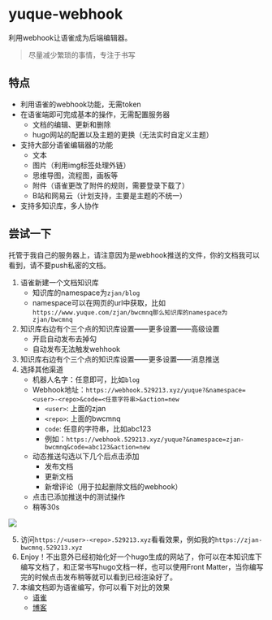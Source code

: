 # yuque-webhook
利用webhook让语雀成为后端编辑器。

> 尽量减少繁琐的事情，专注于书写

## 特点

* 利用语雀的webhook功能，无需token
* 在语雀端即可完成基本的操作，无需配置服务器
    * 文档的编辑、更新和删除
    * hugo网站的配置以及主题的更换（无法实时自定义主题）
* 支持大部分语雀编辑器的功能
    * 文本
    * 图片（利用img标签处理外链）
    * 思维导图，流程图，画板等
    * 附件（语雀更改了附件的规则，需要登录下载了）
    * B站和网易云（计划支持，主要是主题的不统一）
* 支持多知识库，多人协作

## 尝试一下 
托管于我自己的服务器上，请注意因为是webhook推送的文件，你的文档我可以看到，请不要push私密的文档。  

1. 语雀新建一个文档知识库
    - 知识库的namespace为`zjan/blog`
    - namespace可以在网页的url中获取，比如`https://www.yuque.com/zjan/bwcmnq那么知识库的namespace为zjan/bwcmnq `
2. 知识库右边有个三个点的知识库设置——更多设置——高级设置
    - 开启自动发布去掉勾
    - 自动发布无法触发wehhook
3. 知识库右边有个三个点的知识库设置——更多设置——消息推送
4. 选择其他渠道
    - 机器人名字：任意即可，比如`blog`
    - Webhook地址：`https://webhook.529213.xyz/yuque?&namespace=<user>-<repo>&code=<任意字符串>&action=new`
        - `<user>`: 上面的zjan
        - `<repo>`: 上面的bwcmnq
        - `code`: 任意的字符串，比如abc123
        - 例如：`https://webhook.529213.xyz/yuque?&namespace=zjan-bwcmnq&code=abc123&action=new ` 
    - 动态推送勾选以下几个后点击添加
        - 发布文档
        - 更新文档
        - 新增评论（用于拉起删除文档的webhook）
    - 点击已添加推送中的测试操作
    - 稍等30s  

![](https://vip1.loli.io/2022/04/12/wSEqBOmQj3YCeRv.png)

5. 访问`https://<user>-<repo>.529213.xyz`看看效果，例如我的`https://zjan-bwcmnq.529213.xyz`
6. Enjoy！不出意外已经初始化好一个hugo生成的网站了，你可以在本知识库下编写文档了，和正常书写hugo文档一样，也可以使用Front Matter，当你编写完的时候点击发布稍等就可以看到已经渲染好了。
7. 本编文档即为语雀编写，你可以看下对比的效果
    - [语雀](https://www.yuque.com/zjan/blog/tmpkh6)
    - [博客](https://senlief.xyz/posts/%E5%88%A9%E7%94%A8%E8%AF%AD%E9%9B%80webhook%E4%BD%9C%E4%B8%BA%E9%9D%99%E6%80%81%E5%8D%9A%E5%AE%A2%E7%9A%84%E5%90%8E%E7%AB%AF/)